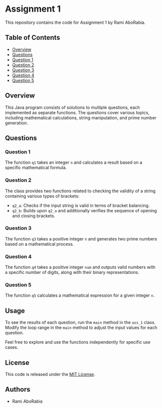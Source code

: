 # Assignment 1

This repository contains the code for Assignment 1 by Rami AboRabia.

## Table of Contents
- [Overview](#overview)
- [Questions](#questions)
- [Question 1](#question-1)
- [Question 2](#question-2)
- [Question 3](#question-3)
- [Question 4](#question-4)
- [Question 5](#question-5)

## Overview
This Java program consists of solutions to multiple questions, each implemented as separate functions. The questions cover various topics, including mathematical calculations, string manipulation, and prime number generation.

## Questions

### Question 1
The function `q1` takes an integer `n` and calculates a result based on a specific mathematical formula.

### Question 2
The class provides two functions related to checking the validity of a string containing various types of brackets:
- `q2_a`: Checks if the input string is valid in terms of bracket balancing.
- `q2_b`: Builds upon `q2_a` and additionally verifies the sequence of opening and closing brackets.

### Question 3
The function `q3` takes a positive integer `n` and generates two prime numbers based on a mathematical process.

### Question 4
The function `q4` takes a positive integer `num` and outputs valid numbers with a specific number of digits, along with their binary representations.

### Question 5
The function `q5` calculates a mathematical expression for a given integer `n`.

## Usage
To see the results of each question, run the `main` method in the `ass_1` class. Modify the loop range in the `main` method to adjust the input values for each question.

Feel free to explore and use the functions independently for specific use cases.

## License
This code is released under the [MIT License](LICENSE).

## Authors
- Rami AboRabia
